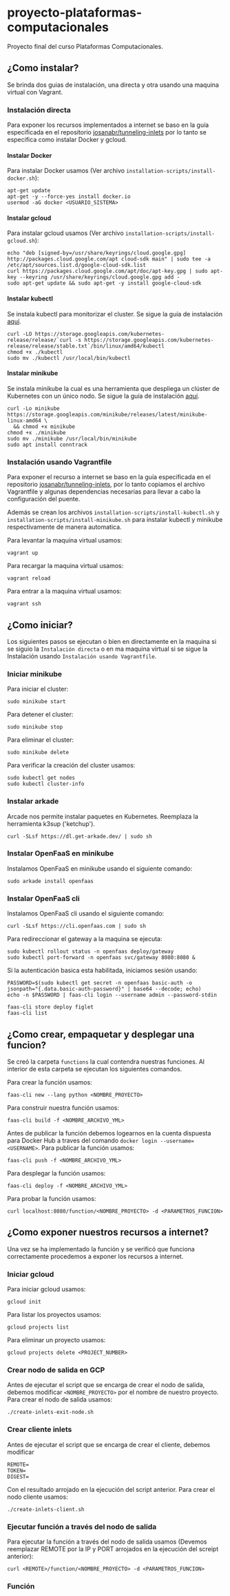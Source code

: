 # proyecto-plataformas-computacionales

Proyecto final del curso Plataformas Computacionales. 

## ¿Como instalar?

Se brinda dos guias de instalación, una directa y otra usando una maquina virtual con Vagrant.  

### Instalación directa

Para exponer los recursos implementados a internet se baso en la guía especificada en el repositorio [josanabr/tunneling-inlets](https://github.com/josanabr/tunneling-inlets) por lo tanto se especifica como instalar Docker y gcloud.

#### Instalar Docker

Para instalar Docker usamos (Ver archivo `installation-scripts/install-docker.sh`):
```
apt-get update
apt-get -y --force-yes install docker.io
usermod -aG docker <USUARIO_SISTEMA>
```

#### Instalar gcloud

Para instalar gcloud usamos (Ver archivo `installation-scripts/install-gcloud.sh`):
```
echo "deb [signed-by=/usr/share/keyrings/cloud.google.gpg] http://packages.cloud.google.com/apt cloud-sdk main" | sudo tee -a /etc/apt/sources.list.d/google-cloud-sdk.list
curl https://packages.cloud.google.com/apt/doc/apt-key.gpg | sudo apt-key --keyring /usr/share/keyrings/cloud.google.gpg add -
sudo apt-get update && sudo apt-get -y install google-cloud-sdk
```

#### Instalar kubectl

Se instala kubectl para monitorizar el cluster. Se sigue la guía de instalación [aquí](https://kubernetes.io/docs/tasks/tools/install-kubectl/).

```
curl -LO https://storage.googleapis.com/kubernetes-release/release/`curl -s https://storage.googleapis.com/kubernetes-release/release/stable.txt`/bin/linux/amd64/kubectl
chmod +x ./kubectl
sudo mv ./kubectl /usr/local/bin/kubectl
```
#### Instalar minikube

Se instala minikube la cual es una herramienta que despliega un clúster de Kubernetes con un único nodo. Se sigue la guía de instalación [aquí](https://kubernetes.io/es/docs/tasks/tools/install-minikube/).

```
curl -Lo minikube https://storage.googleapis.com/minikube/releases/latest/minikube-linux-amd64 \
  && chmod +x minikube
chmod +x ./minikube
sudo mv ./minikube /usr/local/bin/minikube
sudo apt install conntrack
```

### Instalación usando Vagrantfile

Para exponer el recurso a internet se baso en la guía especificada en el repositorio [josanabr/tunneling-inlets](https://github.com/josanabr/tunneling-inlets), por lo tanto copiamos el archivo Vagrantfile y algunas dependencias necesarias para llevar a cabo la configuración del puente. 

Además se crean los archivos `installation-scripts/install-kubectl.sh` y `installation-scripts/install-minikube.sh` para instalar kubectl y minikube respectivamente de manera automatica.

Para levantar la maquina virtual usamos:
```
vagrant up
```

Para recargar la maquina virtual usamos:
```
vagrant reload
```

Para entrar a la maquina virtual usamos:
```
vagrant ssh
```

## ¿Como iniciar?

Los siguientes pasos se ejecutan o bien en directamente en la maquina si se siguio la `Instalación directa` o en ma maquina virtual si se sigue la Instalación usando `Instalación usando Vagrantfile`.

### Iniciar minikube

Para iniciar el cluster:
```
sudo minikube start
```

Para detener el cluster:
```
sudo minikube stop
```

Para eliminar el cluster:
```
sudo minikube delete
```

Para verificar la creación del cluster usamos:
```
sudo kubectl get nodes
sudo kubectl cluster-info
```

### Instalar arkade

Arcade nos permite instalar paquetes en Kubernetes. Reemplaza la herramienta k3sup ('ketchup'). 

```
curl -SLsf https://dl.get-arkade.dev/ | sudo sh
```

### Instalar OpenFaaS en minikube

Instalamos OpenFaaS en minikube usando el siguiente comando:

```
sudo arkade install openfaas
```

### Instalar OpenFaaS cli

Instalamos OpenFaaS cli usando el siguiente comando:

```
curl -SLsf https://cli.openfaas.com | sudo sh
```

Para redireccionar el gateway a la maquina se ejecuta:

```
sudo kubectl rollout status -n openfaas deploy/gateway
sudo kubectl port-forward -n openfaas svc/gateway 8080:8080 &
```

Si la autenticación basica esta habilitada, iniciamos sesión usando:
```
PASSWORD=$(sudo kubectl get secret -n openfaas basic-auth -o jsonpath="{.data.basic-auth-password}" | base64 --decode; echo)
echo -n $PASSWORD | faas-cli login --username admin --password-stdin

faas-cli store deploy figlet
faas-cli list
```

## ¿Como crear, empaquetar y desplegar una funcion?

Se creó la carpeta `functions`  la cual contendra nuestras funciones. Al interior de esta carpeta se ejecutan los siguientes comandos. 

Para crear la función usamos:
```
faas-cli new --lang python <NOMBRE_PROYECTO>
```

Para construir nuestra función usamos:
```
faas-cli build -f <NOMBRE_ARCHIVO_YML>
```

Antes de publicar la función debemos logearnos en la cuenta dispuesta para Docker Hub a traves del comando `docker login --username=<USERNAME>`. Para publicar la función usamos:
```
faas-cli push -f <NOMBRE_ARCHIVO_YML>
```

Para desplegar la función usamos:
```
faas-cli deploy -f <NOMBRE_ARCHIVO_YML>
```

Para probar la función usamos:
```
curl localhost:8080/function/<NOMBRE_PROYECTO> -d <PARAMETROS_FUNCION>
```

## ¿Como exponer nuestros recursos a internet?

Una vez se ha implementado la función y se verificó que funciona correctamente procedemos a exponer los recursos a internet.

### Iniciar gcloud

Para iniciar gcloud usamos:
```
gcloud init
```

Para listar los proyectos usamos:
```
gcloud projects list
```

Para eliminar un proyecto usamos:
```
gcloud projects delete <PROJECT_NUMBER>
```

### Crear nodo de salida en GCP

Antes de ejecutar el script que se encarga de crear el nodo de salida, debemos modificar `<NOMBRE_PROYECTO>` por el nombre de nuestro proyecto. Para crear el nodo de salida usamos:

```
./create-inlets-exit-node.sh
```

### Crear cliente inlets

Antes de ejecutar el script que se encarga de crear el cliente, debemos modificar 
```
REMOTE=
TOKEN=
DIGEST=
```
Con el resultado arrojado en la ejecución del script anterior. Para crear el nodo cliente usamos:
```
./create-inlets-client.sh
```

### Ejecutar función a través del nodo de salida

Para ejecutar la función a través del nodo de salida usamos (Devemos reemplazar REMOTE por la IP y PORT arrojados en la ejecución del screipt anterior):
```
curl <REMOTE>/function/<NOMBRE_PROYECTO> -d <PARAMETROS_FUNCION>
```

### Función
